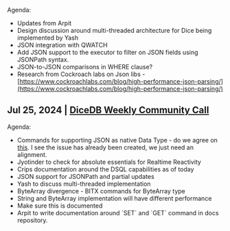 ---
---

Agenda:

- Updates from Arpit
- Design discussion around multi-threaded architecture for Dice being implemented by Yash
- JSON integration with QWATCH
- Add JSON support to the executor to filter on JSON fields using JSONPath syntax.
- JSON-to-JSON comparisons in WHERE clause?
- Research from Cockroach labs on Json libs \- [https://www.cockroachlabs.com/blog/high-performance-json-parsing/](https://www.cockroachlabs.com/blog/high-performance-json-parsing/)

## Jul 25, 2024 | [DiceDB Weekly Community Call](https://www.google.com/calendar/event?eid=M2Judmhnb2E0YnFsY2d0NWUwMDBhdnZjbmUgYXJwaXQubWFzdGVyY2xhc3NAbQ)

Agenda:

- Commands for supporting JSON as native Data Type \- do we agree on [this](https://redis.io/docs/latest/develop/data-types/json/). I see the issue has already been created, we just need an alignment.
- Jyotinder to check for absolute essentials for Realtime Reactivity
- Crips documentation around the DSQL capabilities as of today
- JSON support for JSONPath and partial updates
- Yash to discuss multi-threaded implementation
- ByteArray divergence \- BITX commands for ByteArray type
- String and ByteArray implementation will have different performance
- Make sure this is documented
- Arpit to write documentation around \`SET\` and \`GET\` command in docs repository.
